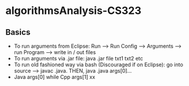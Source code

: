 # algorithmsAnalysis-CS323

## Basics
- To run arguments from Eclipse: Run --> Run Config --> Arguments --> run Program --> write in / out files
- To run arguments via .jar file: java .jar file txt1 txt2 etc
- To run old fashioned way via bash (Discouraged if on Eclipse): go into source --> javac .java. THEN, java .java args[0]...
- Java args[0] while Cpp args[1]
xx
